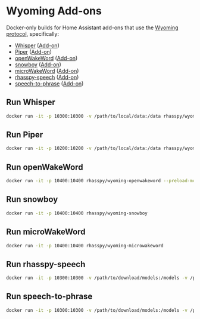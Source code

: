 # Wyoming Add-ons

Docker-only builds for Home Assistant add-ons that use the [Wyoming protocol](https://github.com/rhasspy/rhasspy3/blob/master/docs/wyoming.md), specifically:

* [Whisper](https://hub.docker.com/r/rhasspy/wyoming-whisper) ([Add-on](https://github.com/home-assistant/addons/blob/master/whisper/README.md))
* [Piper](https://hub.docker.com/r/rhasspy/wyoming-piper) ([Add-on](https://github.com/home-assistant/addons/blob/master/piper/README.md))
* [openWakeWord](https://hub.docker.com/r/rhasspy/wyoming-openwakeword) ([Add-on](https://github.com/home-assistant/addons/blob/master/openwakeword/README.md))
* [snowboy](https://hub.docker.com/r/rhasspy/wyoming-snowboy) ([Add-on](https://github.com/rhasspy/hassio-addons/tree/master/snowboy/README.md))
* [microWakeWord](https://hub.docker.com/r/rhasspy/wyoming-microwakeword) ([Add-on](https://github.com/rhasspy/hassio-addons/tree/master/microwakeword/README.md))
* [rhasspy-speech](https://hub.docker.com/r/rhasspy/wyoming-rhasspy-speech) ([Add-on](https://github.com/rhasspy/hassio-addons/tree/master/rhasspy-speech/README.md))
* [speech-to-phrase](https://hub.docker.com/r/rhasspy/wyoming-speech-to-phrase) ([Add-on](https://github.com/home-assistant/addons/blob/master/speech_to_phrase/README.md))


## Run Whisper

``` sh
docker run -it -p 10300:10300 -v /path/to/local/data:/data rhasspy/wyoming-whisper --model tiny-int8 --language en
```


## Run Piper

``` sh
docker run -it -p 10200:10200 -v /path/to/local/data:/data rhasspy/wyoming-piper --voice en_US-lessac-medium
```

## Run openWakeWord

``` sh
docker run -it -p 10400:10400 rhasspy/wyoming-openwakeword --preload-model 'ok_nabu'
```

## Run snowboy

``` sh
docker run -it -p 10400:10400 rhasspy/wyoming-snowboy
```

## Run microWakeWord

``` sh
docker run -it -p 10400:10400 rhasspy/wyoming-microwakeword
```

## Run rhasspy-speech

``` sh
docker run -it -p 10300:10300 -v /path/to/download/models:/models -v /path/to/train:/train rhasspy/wyoming-rhasspy-speech
```

## Run speech-to-phrase

``` sh
docker run -it -p 10300:10300 -v /path/to/download/models:/models -v /path/to/train:/train rhasspy/wyoming-speech-to-phrase --hass-websocket-uri 'ws://homeassistant.local:8123/api/websocket' --hass-token '<LONG_LIVED_ACCESS_TOKEN>' --retrain-on-start
```
